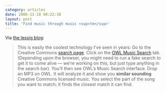 ```yaml
---
category: articles
date: 2006-11-18 08:22:38
layout: post
title: 'Find music through music <sup>tm</sup>'
---
```


<p>Via <a href="http://www.lessig.org/blog/archives/003605.shtml">the lessig blog</a>:</p><blockquote>This is easily the coolest technology I&#8217;ve seen in years: Go to the Creative Commons <a href="http://search.creativecommons.org">search page</a>. Click on the <a href="http://www.owlmm.com/">OWL Music Search</a> tab. (Depending upon the browser, you might need to run a fake search to get it to come alive &#8212; we&#8217;re working on this, but just type anything in the search bar). You&#8217;ll then see OWL&#8217;s Music Search interface. Drop an MP3 on OWL. It will analyze it and show you <strong>similar sounding</strong> Creative Commons licensed music. You select the part of the song you want to match; it finds the closest match it can find.<br /></blockquote>
